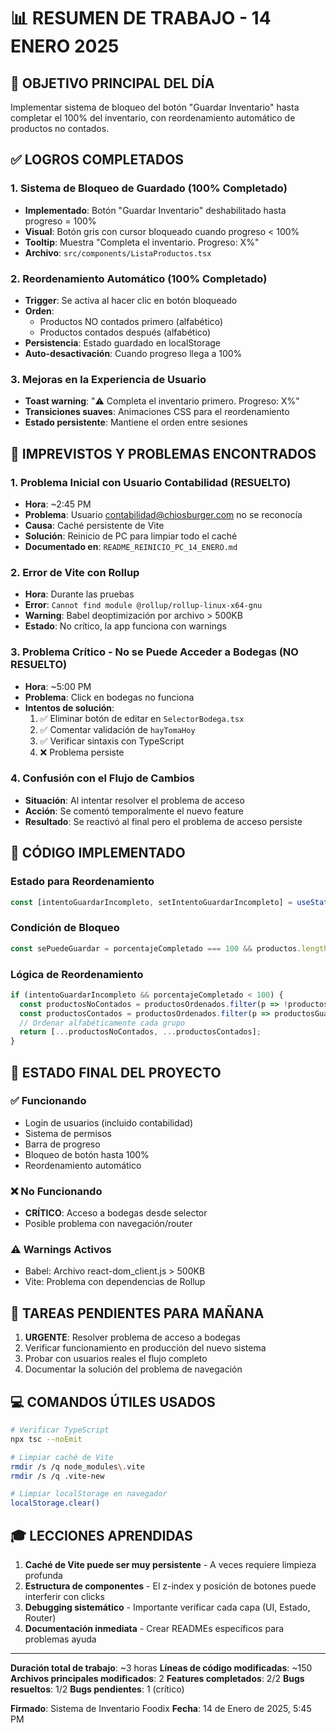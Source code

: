 # 📊 RESUMEN DE TRABAJO - 14 ENERO 2025

## 🎯 OBJETIVO PRINCIPAL DEL DÍA
Implementar sistema de bloqueo del botón "Guardar Inventario" hasta completar el 100% del inventario, con reordenamiento automático de productos no contados.

## ✅ LOGROS COMPLETADOS

### 1. Sistema de Bloqueo de Guardado (100% Completado)
- **Implementado**: Botón "Guardar Inventario" deshabilitado hasta progreso = 100%
- **Visual**: Botón gris con cursor bloqueado cuando progreso < 100%
- **Tooltip**: Muestra "Completa el inventario. Progreso: X%"
- **Archivo**: `src/components/ListaProductos.tsx`

### 2. Reordenamiento Automático (100% Completado)
- **Trigger**: Se activa al hacer clic en botón bloqueado
- **Orden**: 
  - Productos NO contados primero (alfabético)
  - Productos contados después (alfabético)
- **Persistencia**: Estado guardado en localStorage
- **Auto-desactivación**: Cuando progreso llega a 100%

### 3. Mejoras en la Experiencia de Usuario
- **Toast warning**: "⚠️ Completa el inventario primero. Progreso: X%"
- **Transiciones suaves**: Animaciones CSS para el reordenamiento
- **Estado persistente**: Mantiene el orden entre sesiones

## 🚧 IMPREVISTOS Y PROBLEMAS ENCONTRADOS

### 1. Problema Inicial con Usuario Contabilidad (RESUELTO)
- **Hora**: ~2:45 PM
- **Problema**: Usuario contabilidad@chiosburger.com no se reconocía
- **Causa**: Caché persistente de Vite
- **Solución**: Reinicio de PC para limpiar todo el caché
- **Documentado en**: `README_REINICIO_PC_14_ENERO.md`

### 2. Error de Vite con Rollup
- **Hora**: Durante las pruebas
- **Error**: `Cannot find module @rollup/rollup-linux-x64-gnu`
- **Warning**: Babel deoptimización por archivo > 500KB
- **Estado**: No crítico, la app funciona con warnings

### 3. Problema Crítico - No se Puede Acceder a Bodegas (NO RESUELTO)
- **Hora**: ~5:00 PM
- **Problema**: Click en bodegas no funciona
- **Intentos de solución**:
  1. ✅ Eliminar botón de editar en `SelectorBodega.tsx`
  2. ✅ Comentar validación de `hayTomaHoy`
  3. ✅ Verificar sintaxis con TypeScript
  4. ❌ Problema persiste

### 4. Confusión con el Flujo de Cambios
- **Situación**: Al intentar resolver el problema de acceso
- **Acción**: Se comentó temporalmente el nuevo feature
- **Resultado**: Se reactivó al final pero el problema de acceso persiste

## 📝 CÓDIGO IMPLEMENTADO

### Estado para Reordenamiento
```typescript
const [intentoGuardarIncompleto, setIntentoGuardarIncompleto] = useState(false);
```

### Condición de Bloqueo
```typescript
const sePuedeGuardar = porcentajeCompletado === 100 && productos.length > 0;
```

### Lógica de Reordenamiento
```typescript
if (intentoGuardarIncompleto && porcentajeCompletado < 100) {
  const productosNoContados = productosOrdenados.filter(p => !productosGuardados.has(p.id));
  const productosContados = productosOrdenados.filter(p => productosGuardados.has(p.id));
  // Ordenar alfabéticamente cada grupo
  return [...productosNoContados, ...productosContados];
}
```

## 🔄 ESTADO FINAL DEL PROYECTO

### ✅ Funcionando
- Login de usuarios (incluido contabilidad)
- Sistema de permisos
- Barra de progreso
- Bloqueo de botón hasta 100%
- Reordenamiento automático

### ❌ No Funcionando
- **CRÍTICO**: Acceso a bodegas desde selector
- Posible problema con navegación/router

### ⚠️ Warnings Activos
- Babel: Archivo react-dom_client.js > 500KB
- Vite: Problema con dependencias de Rollup

## 📅 TAREAS PENDIENTES PARA MAÑANA

1. **URGENTE**: Resolver problema de acceso a bodegas
2. Verificar funcionamiento en producción del nuevo sistema
3. Probar con usuarios reales el flujo completo
4. Documentar la solución del problema de navegación

## 💻 COMANDOS ÚTILES USADOS

```bash
# Verificar TypeScript
npx tsc --noEmit

# Limpiar caché de Vite
rmdir /s /q node_modules\.vite
rmdir /s /q .vite-new

# Limpiar localStorage en navegador
localStorage.clear()
```

## 🎓 LECCIONES APRENDIDAS

1. **Caché de Vite puede ser muy persistente** - A veces requiere limpieza profunda
2. **Estructura de componentes** - El z-index y posición de botones puede interferir con clicks
3. **Debugging sistemático** - Importante verificar cada capa (UI, Estado, Router)
4. **Documentación inmediata** - Crear READMEs específicos para problemas ayuda

---

**Duración total de trabajo**: ~3 horas
**Líneas de código modificadas**: ~150
**Archivos principales modificados**: 2
**Features completados**: 2/2
**Bugs resueltos**: 1/2
**Bugs pendientes**: 1 (crítico)

**Firmado**: Sistema de Inventario Foodix
**Fecha**: 14 de Enero de 2025, 5:45 PM